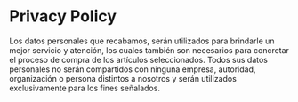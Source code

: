 # Privacy Policy

Los datos personales que recabamos, serán utilizados para brindarle un mejor servicio y atención, los cuales también son necesarios para concretar el proceso de compra de los artículos seleccionados. Todos sus datos personales no serán compartidos con ninguna empresa, autoridad, organización o persona distintos a nosotros y serán utilizados exclusivamente para los fines señalados.
